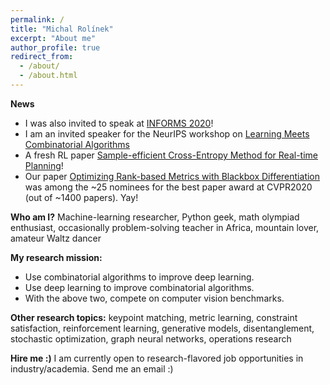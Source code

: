 ```yaml
---
permalink: /
title: "Michal Rolínek"
excerpt: "About me"
author_profile: true
redirect_from: 
  - /about/
  - /about.html
---
```


**News**
* I was also invited to speak at [INFORMS 2020](https://www.informs.org/Meetings-Conferences)!
* I am an invited speaker for the NeurIPS workshop on [Learning Meets Combinatorial Algorithms](https://sites.google.com/view/lmca2020/home)
* A fresh RL paper [Sample-efficient Cross-Entropy Method for Real-time Planning](publication/2020-08-20-CEM2020)!  
* Our paper [Optimizing Rank-based Metrics with Blackbox Differentiation](publication/2019-11-ranking2019) was among the ~25 nominees for the best paper award at CVPR2020 (out of ~1400 papers). Yay! 

**Who am I?** Machine-learning researcher, Python geek, math olympiad enthusiast, occasionally problem-solving teacher in Africa, mountain lover, amateur Waltz dancer   

**My research mission:**
* Use combinatorial algorithms to improve deep learning.
* Use deep learning to improve combinatorial algorithms. 
* With the above two, compete on computer vision benchmarks.

**Other research topics:** keypoint matching, metric learning, constraint satisfaction, reinforcement learning, generative models, disentanglement, stochastic optimization, graph neural networks, operations research 

**Hire me :)** I am currently open to research-flavored job opportunities in industry/academia. Send me an email :) 